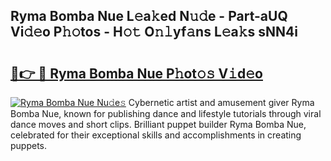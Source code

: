 ## Ryma Bomba Nue L𝚎a𝚔ed N𝚞𝚍e - Part-aUQ Vi𝚍𝚎o P𝚑𝚘tos - H𝚘𝚝 O𝚗𝚕yf𝚊ns L𝚎a𝚔s sNN4i

# <h2><a href="http://kf8xhi.oniu.top/?m=Ryma+Bomba+Nue">🔗👉 🔴 Ryma Bomba Nue P𝚑ot𝚘𝚜 V𝚒d𝚎o</a></h2>

[![Ryma Bomba Nue Nu𝚍e𝚜](https://i.imgur.com/0qMVB7G.gif)](http://kf8xhi.oniu.top/?m=Ryma+Bomba+Nue)
Cybernetic artist and amusement giver Ryma Bomba Nue, known for publishing dance and lifestyle tutorials through viral dance moves and short clips. Brilliant puppet builder Ryma Bomba Nue, celebrated for their exceptional skills and accomplishments in creating puppets.  
